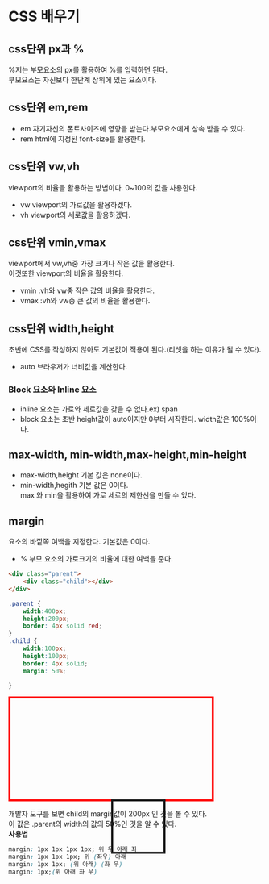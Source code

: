 # CSS 배우기  
## css단위 px과 %  
%지는 부모요소의 px를 활용하여 %를 입력하면 된다.  
부모요소는 자신보다 한단계 상위에 있는 요소이다.  
## css단위 em,rem  
- em  자기자신의 폰트사이즈에 영향을 받는다.부모요소에게 상속 받을 수 있다.  
- rem html에 지정된 font-size를 활용한다.  
## css단위 vw,vh  
viewport의 비율을 활용하는 방법이다. 0~100의 값을 사용한다. 
- vw viewport의 가로값을 활용하겠다.  
- vh viewport의 세로값을 활용하겠다.  

## css단위 vmin,vmax  
viewport에서 vw,vh중 가장 크거나 작은 값을 활용한다.  
이것또한 viewport의 비율을 활용한다.  
- vmin :vh와 vw중 작은 값의 비율을 활용한다.  
- vmax :vh와 vw중 큰 값의 비율을 활용한다.  
## css단위 width,height  
초반에 CSS를 작성하지 않아도 기본값이 적용이 된다.(리셋을 하는 이유가 될 수 있다).  
- auto 브라우저가 너비값을 계산한다.  

### Block 요소와 Inline 요소  
- inline 요소는 가로와 세로값을 갖을 수 없다.ex) span
- block 요소는 초반 height값이 auto이지만 0부터 시작한다. width값은 100%이다.  
## max-width, min-width,max-height,min-height  
- max-width,height 기본 값은 none이다.  
- min-width,hegith 기본 값은 0이다.  
max 와 min을 활용하여 가로 세로의 제한선을 만들 수 있다.  

## margin  
요소의 바깥쪽 여백을 지정한다. 기본값은 0이다.  
- % 부모 요소의 가로크기의 비율에 대한 여백을 준다.  
```html
<div class="parent">
    <div class="child"></div>
</div>
```  

```css
.parent {
    width:400px;
    height:200px;
    border: 4px solid red;
}
.child {
    width:100px;
    height:100px;
    border: 4px solid;
    margin: 50%;

}
```
<style>
.parent {
    width:400px;
    height:200px;
    border: 4px solid red;
}
.child {
    width:100px;
    height:100px;
    border: 4px solid;
    margin: 50%;

}
</style>
<body>
<div class="parent">
    <div class="child"></div>
</div>
</body>

개발자 도구를 보면 child의 margin값이 200px 인 것을 볼 수 있다.  
이 값은 .parent의 width의 값의 50%인 것을 알 수 있다.  
**사용법**  
```css
margin: 1px 1px 1px 1px; 위 우 아래 좌
margin: 1px 1px 1px; 위 (좌우) 아래
margin: 1px 1px; (위 아래) (좌 우)
margin: 1px;(위 아래 좌 우)
```  
